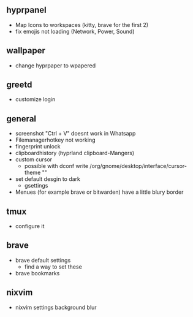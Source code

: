 ## hyprpanel
  - Map Icons to workspaces (kitty, brave for the first 2)
  - fix emojis not loading (Network, Power, Sound)

## wallpaper
- change hyprpaper to wpapered

## greetd
- customize login

## general 
- screenshot "Ctrl + V" doesnt work in Whatsapp
- Filemanagerhotkey not working
- fingerprint unlock
- clipboardhistory (hyprland clipboard-Mangers)
- custom cursor
  - possible with dconf write /org/gnome/desktop/interface/cursor-theme ""
- set default desgin to dark
  - gsettings
- Menues (for example brave or bitwarden) have a little blury border

## tmux
- configure it

## brave
- brave default settings
  - find a way to set these
- brave bookmarks

## nixvim
- nixvim settings background blur
